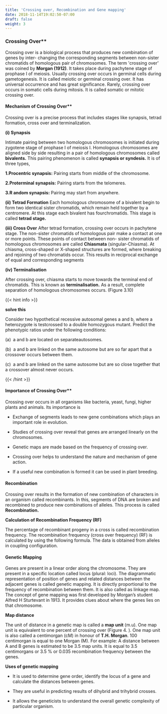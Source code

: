 ```yaml
---
title: 'Crossing over, Recombination and Gene mapping'
date: 2018-11-14T19:02:50-07:00
draft: false
weight: 3
---
```

### Crossing Over\*\*

Crossing over is a biological process that produces new combination of genes by inter- changing the corresponding segments between non-sister chromatids of homologous pair of chromosomes. The term 'crossing over' was coined by **Morgan (1912)**. It takes place during pachytene stage of prophase I of meiosis. Usually crossing over occurs in germinal cells during gametogenesis. It is called meiotic or germinal crossing over. It has universal occurrence and has great significance. Rarely, crossing over occurs in somatic cells during mitosis. It is called somatic or mitotic crossing over.

#### Mechanism of Crossing Over\*\*

Crossing over is a precise process that includes stages like synapsis, tetrad formation, cross over and terminalization.

**(i) Synapsis**

Intimate pairing between two homologous chromosomes is initiated during zygotene stage of prophase I of meiosis I. Homologous chromosomes are aligned side by side resulting in a pair of homologous chromosomes called **bivalents.** This pairing phenomenon is called **synapsis or syndesis.** It is of three types,

**1.Procentric synapsis:** Pairing starts from middle of the chromosome.

**2.Proterminal synapsis:** Pairing starts from the telomeres.

**3.R andom synapsis:** Pairing may start from anywhere.

**(ii) Tetrad Formation** Each homologous chromosome of a bivalent begin to form two identical sister chromatids, which remain held together by a centromere. At this stage each bivalent has fourchromatids. This stage is called **tetrad stage.**

**(iii) Cross Over** After tetrad formation, crossing over occurs in pachytene stage. The non-sister chromatids of homologous pair make a contact at one or more points. These points of contact between non- sister chromatids of homologous chromosomes are called **Chiasmata** (singular-Chiasma). At chiasma, cross-shaped or X-shaped structures are formed, where breaking and rejoining of two chromatids occur. This results in reciprocal exchange of equal and corresponding segments

**(iv) Terminalisation**

After crossing over, chiasma starts to move towards the terminal end of chromatids. This is known as **terminalisation.** As a result, complete separation of homologous chromosomes occurs. (Figure 3.10)

{{< hint info >}}

**solve this**

Consider two hypothetical recessive autosomal genes a and b, where a heterozygote is testcrossed to a double homozygous mutant. Predict the phenotypic ratios under the following conditions:

(a) a and b are located on separateautosomes.

(b) a and b are linked on the same autosome but are so far apart that a crossover occurs between them.

(c) a and b are linked on the same autosome but are so close together that a crossover almost never occurs.

{{< /hint >}}

#### Importance of Crossing Over\*\*

Crossing over occurs in all organisms like bacteria, yeast, fungi, higher plants and animals. Its importance is

*   Exchange of segments leads to new gene combinations which plays an important role in evolution.
    
*   Studies of crossing over reveal that genes are arranged linearly on the chromosomes.
    
*   Genetic maps are made based on the frequency of crossing over.
    
*   Crossing over helps to understand the nature and mechanism of gene action.
    
*   If a useful new combination is formed it can be used in plant breeding.
    

#### Recombination

Crossing over results in the formation of new combination of characters in an organism called recombinants. In this, segments of DNA are broken and recombined to produce new combinations of alleles. This process is called **Recombination.**

**Calculation of Recombination Frequency (RF)**

The percentage of recombinant progeny in a cross is called recombination frequency. The recombination frequency (cross over frequency) (RF) is calculated by using the following formula. The data is obtained from alleles in coupling configuration.

#### Genetic Mapping

Genes are present in a linear order along the chromosome. They are present in a specific location called locus (plural: loci). The diagrammatic representation of position of genes and related distances between the adjacent genes is called genetic mapping. It is directly proportional to the frequency of recombination between them. It is also called as linkage map. The concept of gene mapping was first developed by Morgan’s student Alfred H Sturtevant in 1913. It provides clues about where the genes lies on that chromosome.

**Map distance**

The unit of distance in a genetic map is called a **map unit** (m.u). One map unit is equivalent to one percent of crossing over (Figure 4. ). One map unit is also called a centimorgan (cM) in honour of **T.H. Morgan**. 100 centimorgan is equal to one Morgan (M). For example: A distance between A and B genes is estimated to be 3.5 map units. It is equal to 3.5 centimorgans or 3.5 % or 0.035 recombination frequency between the genes.

**Uses of genetic mapping**

*   It is used to determine gene order, identify the locus of a gene and calculate the distances between genes.
    
*   They are useful in predicting results of dihybrid and trihybrid crosses.
    
*   It allows the geneticists to understand the overall genetic complexity of particular organism.